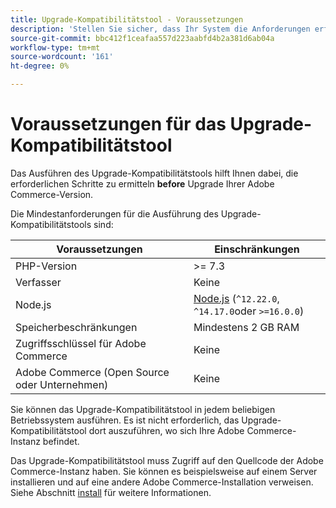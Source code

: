 ```yaml
---
title: Upgrade-Kompatibilitätstool - Voraussetzungen
description: 'Stellen Sie sicher, dass Ihr System die Anforderungen erfüllt, die zum Ausführen des Upgrade-Kompatibilitätstools für Ihr Adobe Commerce-Projekt erforderlich sind. '
source-git-commit: bbc412f1ceafaa557d223aabfd4b2a381d6ab04a
workflow-type: tm+mt
source-wordcount: '161'
ht-degree: 0%

---
```



# Voraussetzungen für das Upgrade-Kompatibilitätstool

Das Ausführen des Upgrade-Kompatibilitätstools hilft Ihnen dabei, die erforderlichen Schritte zu ermitteln **before** Upgrade Ihrer Adobe Commerce-Version.

Die Mindestanforderungen für die Ausführung des Upgrade-Kompatibilitätstools sind:

| **Voraussetzungen** | **Einschränkungen** |
|----------------|-----------------|
| PHP-Version | >= 7.3 |
| Verfasser | Keine |
| Node.js | [Node.js](https://nodejs.org/) (`^12.22.0`, `^14.17.0`oder `>=16.0.0`) |
| Speicherbeschränkungen | Mindestens 2 GB RAM |
| Zugriffsschlüssel für Adobe Commerce | Keine |
| Adobe Commerce (Open Source oder Unternehmen) | Keine |

Sie können das Upgrade-Kompatibilitätstool in jedem beliebigen Betriebssystem ausführen. Es ist nicht erforderlich, das Upgrade-Kompatibilitätstool dort auszuführen, wo sich Ihre Adobe Commerce-Instanz befindet.

Das Upgrade-Kompatibilitätstool muss Zugriff auf den Quellcode der Adobe Commerce-Instanz haben. Sie können es beispielsweise auf einem Server installieren und auf eine andere Adobe Commerce-Installation verweisen. Siehe Abschnitt [install](../upgrade-compatibility-tool/install.md) für weitere Informationen.
